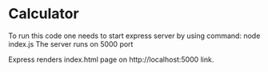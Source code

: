 # Calculator

To run this code one needs to start express server by using command: node index.js
The server runs on 5000 port

Express renders index.html page on http://localhost:5000 link.
